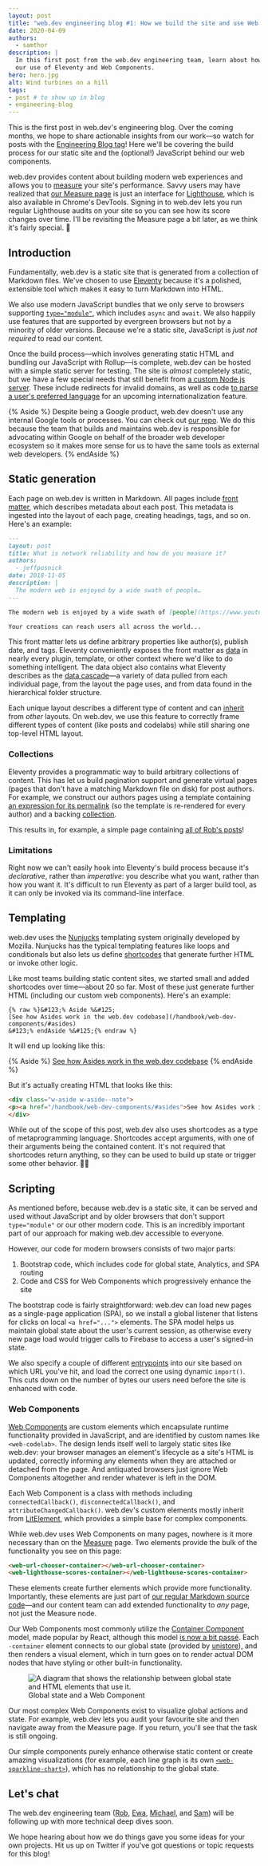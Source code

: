 ```yaml
---
layout: post
title: "web.dev engineering blog #1: How we build the site and use Web Components"
date: 2020-04-09
authors:
  - samthor
description: |
  In this first post from the web.dev engineering team, learn about how we build the site—including
  our use of Eleventy and Web Components.
hero: hero.jpg
alt: Wind turbines on a hill
tags:
- post # to show up in blog
- engineering-blog
---
```


This is the first post in web.dev's engineering blog.
Over the coming months, we hope to share actionable insights from our work—so watch for posts with the [Engineering Blog tag](/tags/engineering-blog/)!
Here we'll be covering the build process for our static site and the (optional!) JavaScript behind our web components.

web.dev provides content about building modern web experiences and allows you to [measure](/measure/) your site's performance.
Savvy users may have realized that [our Measure page](/measure/) is just an interface for [Lighthouse](https://developers.google.com/web/tools/lighthouse), which is also available in Chrome's DevTools.
Signing in to web.dev lets you run regular Lighthouse audits on your site so you can see how its score changes over time.
I'll be revisiting the Measure page a bit later, as we think it's fairly special. 🎊

## Introduction

Fundamentally, web.dev is a static site that is generated from a collection of Markdown files.
We've chosen to use [Eleventy](https://www.11ty.dev/) because it's a polished, extensible tool which makes it easy to turn Markdown into HTML.

We also use modern JavaScript bundles that we only serve to browsers supporting [`type="module"`](https://medium.com/dev-channel/es6-modules-in-chrome-canary-m60-ba588dfb8ab7), which includes `async` and `await`.
We also happily use features that are supported by evergreen browsers but not by a minority of older versions.
Because we're a static site, JavaScript is _just not required_ to read our content.

Once the build process—which involves generating static HTML and bundling our JavaScript with Rollup—is complete, web.dev can be hosted with a simple static server for testing.
The site is _almost_ completely static, but we have a few special needs that still benefit from [a custom Node.js server](https://github.com/GoogleChrome/web.dev/blob/master/server.js).
These include redirects for invalid domains, as well as code [to parse a user's preferred language](https://github.com/GoogleChrome/web.dev/blob/master/locale-handler.js) for an upcoming internationalization feature.

{% Aside %}
Despite being a Google product, web.dev doesn't use any internal Google tools or processes.
You can check out [our repo](https://github.com/GoogleChrome/web.dev).
We do this because the team that builds and maintains web.dev is responsible for advocating 
within Google on behalf of the broader web developer ecosystem so it makes more sense for us
to have the same tools as external web developers.
{% endAside %}

## Static generation

Each page on web.dev is written in Markdown.
All pages include [front matter](https://www.11ty.dev/docs/data-frontmatter/), which describes metadata about each post.
This metadata is ingested into the layout of each page, creating headings, tags, and so on.
Here's an example:

```md
---
layout: post
title: What is network reliability and how do you measure it?
authors:
  - jeffposnick
date: 2018-11-05
description: |
  The modern web is enjoyed by a wide swath of people…
---

The modern web is enjoyed by a wide swath of [people](https://www.youtube.com/watch?v=dQw4w9WgXcQ), using a range of different devices and types of network connections.

Your creations can reach users all across the world...
```

This front matter lets us define arbitrary properties like author(s), publish date, and tags.
Eleventy conveniently exposes the front matter as [data](https://www.11ty.dev/docs/data/) in nearly every plugin, template, or other context where we'd like to do something intelligent.
The data object also contains what Eleventy describes as the [data cascade](https://www.11ty.dev/docs/data-cascade/)—a variety of data pulled from each individual page, from the layout the page uses, and from data found in the hierarchical folder structure.

Each unique layout describes a different type of content and can [inherit](https://www.11ty.dev/docs/layout-chaining/) from _other_ layouts.
On web.dev, we use this feature to correctly frame different types of content (like posts and codelabs) while still sharing one top-level HTML layout.

### Collections

Eleventy provides a programmatic way to build arbitrary collections of content.
This has let us build pagination support and generate virtual pages (pages that don't have a matching Markdown file on disk) for post authors.
For example, we construct our authors pages using a template containing [an expression for its permalink](https://github.com/GoogleChrome/web.dev/blob/master/src/site/content/en/authors/index.njk#L4) (so the template is re-rendered for every author) and a backing [collection](https://github.com/GoogleChrome/web.dev/blob/master/src/site/_collections/paginated-posts-by-author.js#L23).

This results in, for example, a simple page containing [all of Rob's posts](https://web.dev/authors/robdodson/)!

### Limitations

Right now we can't easily hook into Eleventy's build process because it's _declarative_, rather than _imperative_: you describe what you want, rather than how you want it.
It's difficult to run Eleventy as part of a larger build tool, as it can only be invoked via its command-line interface.

## Templating

web.dev uses the [Nunjucks](https://mozilla.github.io/nunjucks/) templating system originally developed by Mozilla.
Nunjucks has the typical templating features like loops and conditionals but also lets us define [shortcodes](https://www.11ty.dev/docs/shortcodes/) that generate further HTML or invoke other logic.

Like most teams building static content sites, we started small and added shortcodes over time—about 20 so far.
Most of these just generate further HTML (including our custom web components).
Here's an example:

```text
{% raw %}&#123;% Aside %&#125;
[See how Asides work in the web.dev codebase](/handbook/web-dev-components/#asides)
&#123;% endAside %&#125;{% endraw %}
```

It will end up looking like this:

{% Aside %}
[See how Asides work in the web.dev codebase](/handbook/web-dev-components/#asides)
{% endAside %}

But it's actually creating HTML that looks like this:

```html
<div class="w-aside w-aside--note">
<p><a href="/handbook/web-dev-components/#asides">See how Asides work in the web.dev codebase</a></p>
</div>
```

While out of the scope of this post, web.dev also uses shortcodes as a type of metaprogramming language.
Shortcodes accept arguments, with one of their arguments being the contained content.
It's not required that shortcodes return anything, so they can be used to build up state or trigger some other behavior. 🤔💭

## Scripting

As mentioned before, because web.dev is a static site, it can be served and used without JavaScript and by older browsers that don't support `type="module"` or our other modern code.
This is an incredibly important part of our approach for making web.dev accessible to everyone.

However, our code for modern browsers consists of two major parts:

1. Bootstrap code, which includes code for global state, Analytics, and SPA routing
1. Code and CSS for Web Components which progressively enhance the site

The bootstrap code is fairly straightforward: web.dev can load new pages as a single-page application (SPA), so we install a global listener that listens for clicks on local `<a href="...">` elements.
The SPA model helps us maintain global state about the user's current session, as otherwise every new page load would trigger calls to Firebase to access a user's signed-in state.

We also specify a couple of different [entrypoints](https://github.com/GoogleChrome/web.dev/blob/master/src/lib/loader.js#L18) into our site based on which URL you've hit, and load the correct one using dynamic `import()`.
This cuts down on the number of bytes our users need before the site is enhanced with code.

### Web Components

[Web Components](https://developer.mozilla.org/en-US/docs/Web/Web_Components)
are custom elements which encapsulate runtime functionality provided in JavaScript, and are identified by custom names like `<web-codelab>`.
The design lends itself well to largely static sites like web.dev: your browser manages an element's lifecycle as a site's HTML is updated, correctly informing any elements when they are attached or detached from the page.
And antiquated browsers just ignore Web Components altogether and render whatever is left in the DOM.

Each Web Component is a class with methods including `connectedCallback()`, `disconnectedCallback()`, and `attributeChangedCallback()`.
web.dev's custom elements mostly inherit from [LitElement](https://lit-element.polymer-project.org/), which provides a simple base for complex components.

While web.dev uses Web Components on many pages, nowhere is it more necessary than on the [Measure](https://web.dev/measure) page.
Two elements provide the bulk of the functionality you see on this page:

```html
<web-url-chooser-container></web-url-chooser-container>
<web-lighthouse-scores-container></web-lighthouse-scores-container>
```

These elements create further elements which provide more functionality.
Importantly, these elements are just part of [our regular Markdown source code](https://github.com/GoogleChrome/web.dev/blob/master/src/site/content/en/measure/index.njk#L33)—and our content team can add extended functionality to _any_ page, not just the Measure node.

Our Web Components most commonly utilize the [Container Component](https://flaviocopes.com/react-presentational-vs-container-components/) model, made popular by React, although this model [is now a bit passé](https://medium.com/@dan_abramov/smart-and-dumb-components-7ca2f9a7c7d0).
Each `-container` element connects to our global state (provided by [unistore](https://github.com/developit/unistore)), and then renders a visual element, which in turn goes on to render actual DOM nodes that have styling or other built-in functionality.

<figure class="w-figure">
  <img src="./state-and-elements.png" alt="A diagram that shows the relationship between global state and HTML elements that use it.">
  <figcaption class="w-figcaption">Global state and a Web Component</figcaption>
</figure>

Our most complex Web Components exist to visualize global actions and state.
For example, web.dev lets you audit your favourite site and then navigate away from the Measure page.
If you return, you'll see that the task is still ongoing.

Our simple components purely enhance otherwise static content or create amazing visualizations (for example, each line graph is its own [`<web-sparkline-chart>`](https://github.com/GoogleChrome/web.dev/blob/master/src/lib/components/SparklineChart/index.js)), which has no relationship to the global state.

## Let's chat

The web.dev engineering team ([Rob](https://twitter.com/rob_dodson), [Ewa](https://twitter.com/devnook), [Michael](https://twitter.com/michaelsolati), and [Sam](https://twitter.com/samthor)) will be following up with more technical deep dives soon.

We hope hearing about how we do things gave you some ideas for your own projects.
Hit us up on Twitter if you've got questions or topic requests for this blog!

